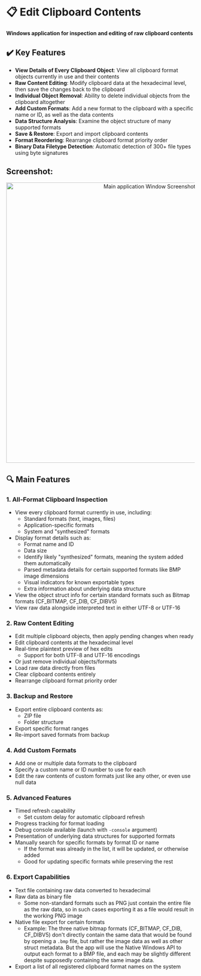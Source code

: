 # 📋 Edit Clipboard Contents
#### Windows application for inspection and editing of raw clipboard contents

## ✔️ Key Features
- **View Details of Every Clipboard Object**: View all clipboard format objects currently in use and their contents
- **Raw Content Editing**: Modify clipboard data at the hexadecimal level, then save the changes back to the clipboard
- **Individual Object Removal**: Ability to delete individual objects from the clipboard altogether
- **Add Custom Formats**: Add a new format to the clipboard with a specific name or ID, as well as the data contents
- **Data Structure Analysis**: Examine the object structure of many supported formats
- **Save & Restore**: Export and import clipboard contents
- **Format Reordering**: Rearrange clipboard format priority order
- **Binary Data Filetype Detection**: Automatic detection of 300+ file types using byte signatures

## Screenshot:
<p align="center">
<img alt="Main application Window Screenshot" width=750 src="https://github.com/user-attachments/assets/0b7bb7b7-d9db-4be0-818f-f9bf2a61264f">
</p>

## 🔍 Main Features

### 1. All-Format Clipboard Inspection
- View every clipboard format currently in use, including:
  - Standard formats (text, images, files)
  - Application-specific formats
  - System and "synthesized" formats
- Display format details such as:
  - Format name and ID
  - Data size
  - Identify likely "synthesized" formats, meaning the system added them automatically
  - Parsed metadata details for certain supported formats like BMP image dimensions
  - Visual indicators for known exportable types
  - Extra information about underlying data structure
- View the object struct info for certain standard formats such as Bitmap formats (CF_BITMAP, CF_DIB, CF_DIBV5)
- View raw data alongside interpreted text in either UTF-8 or UTF-16

### 2. Raw Content Editing
- Edit multiple clipboard objects, then apply pending changes when ready
- Edit clipboard contents at the hexadecimal level
- Real-time plaintext preview of hex edits
   - Support for both UTF-8 and UTF-16 encodings
- Or just remove individual objects/formats
- Load raw data directly from files
- Clear clipboard contents entirely
- Rearrange clipboard format priority order

### 3. Backup and Restore
- Export entire clipboard contents as:
  - ZIP file
  - Folder structure
- Export specific format ranges
- Re-import saved formats from backup

### 4. Add Custom Formats
- Add one or multiple data formats to the clipboard
- Specify a custom name or ID number to use for each
- Edit the raw contents of custom formats just like any other, or even use null data

### 5. Advanced Features
- Timed refresh capability
  - Set custom delay for automatic clipboard refresh
- Progress tracking for format loading
- Debug console available (launch with `-console` argument)
- Presentation of underlying data structures for supported formats
- Manually search for specific formats by format ID or name
  - If the format was already in the list, it will be updated, or otherwise added
  - Good for updating specific formats while preserving the rest

### 6. Export Capabilities
- Text file containing raw data converted to hexadecimal
- Raw data as binary file
  - Some non-standard formats such as PNG just contain the entire file as the raw data, so in such cases exporting it as a file would result in the working PNG image
- Native file export for certain formats
  - Example: The three native bitmap formats (CF_BITMAP, CF_DIB, CF_DIBV5) don't directly contain the same data that would be found by opening a `.bmp` file, but rather the image data as well as other struct metadata. But the app will use the Native Windows API to output each format to a BMP file, and each may be slightly different despite supposedly containing the same image data.
- Export a list of all registered clipboard format names on the system
